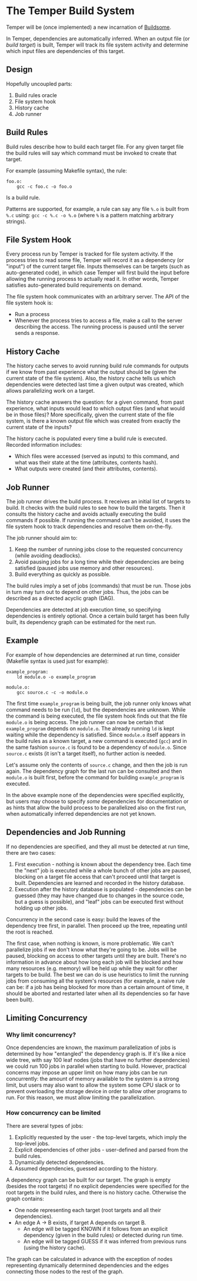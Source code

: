 # The Temper Build System

Temper will be (once implemented) a new incarnation of [Buildsome](https://github.com/buildsome/buildsome).

In Temper, dependencies are automatically inferred. When an output file (or *build target*) is built, Temper will track
its file system activity and determine which input files are dependencies of this target.

## Design

Hopefully uncoupled parts:

1. Build rules oracle
2. File system hook
3. History cache
4. Job runner


## Build Rules

Build rules describe how to build each target file. For any given target file the build rules will say which command
must be invoked to create that target.

For example (assuming Makefile syntax), the rule:

    foo.o:
        gcc -c foo.c -o foo.o

Is a build rule.

Patterns are supported, for example, a rule can say any file `%.o` is built from `%.c` using: `gcc -c %.c -o %.o` (where
`%` is a pattern matching arbitrary strings).

## File System Hook

Every process run by Temper is tracked for file system activity. If the process tries to read some file, Temper will
record it as a dependency (or "input") of the current target file. Inputs themselves can be targets (such as
auto-generated code), in which case Temper will first build the input before allowing the running process to actually
read it. In other words, Temper satisfies auto-generated build requirements on demand.

The file system hook communicates with an arbitrary server. The API of the file system hook is:

- Run a process
- Whenever the process tries to access a file, make a call to the server describing the access.
  The running process is paused until the server sends a response.

## History Cache

The history cache serves to avoid running build rule commands for outputs if we know from past experience what the
output should be (given the current state of the file system). Also, the history cache tells us which dependencies were
detected last time a given output was created, which allows parallelizing work on a target.

The history cache answers the question: for a given command, from past experience, what inputs would lead to which
output files (and what would be in those files)? More specifically, given the current state of the file system, is there
a known output file which was created from exactly the current state of the inputs?

The history cache is populated every time a build rule is executed. Recorded information includes:

- Which files were accessed (served as inputs) to this command, and what was their state at the time (attributes,
  contents hash).
- What outputs were created (and their attributes, contents).


## Job Runner

The job runner drives the build process. It receives an initial list of targets to build. It checks with the build rules
to see how to build the targets. Then it consults the history cache and avoids actually executing the build commands if
possible. If running the command can't be avoided, it uses the file system hook to track dependencies and resolve them
on-the-fly.

The job runner should aim to:

1. Keep the number of running jobs close to the requested concurrency (while avoiding deadlocks).
2. Avoid pausing jobs for a long time while their dependencies are being satisfied (paused jobs use memory and other
   resources).
3. Build everything as quickly as possible.

The build rules imply a set of jobs (commands) that must be run. Those jobs in turn may turn out to depend on other
jobs. Thus, the jobs can be described as a directed acyclic graph (DAG).

Dependencies are detected at job execution time, so specifying dependencies is entirely optional. Once a certain build
target has been fully built, its dependency graph can be estimated for the next run.

## Example

For example of how dependencies are determined at run time, consider (Makefile syntax is used just for example):

    example_program:
        ld module.o -o example_program

    module.o:
        gcc source.c -c -o module.o

The first time `example_program` is being built, the job runner only knows what command needs to be run (`ld`), but the
dependencies are unknown. While the command is being executed, the file system hook finds out that the file `module.o`
is being access. The job runner can now be certain that `example_program` depends on `module.o`. The already running
`ld` is kept waiting while the dependency is satisfied. Since `module.o` itself appears in the build rules as a known
target, a new command is executed (`gcc`) and in the same fashion `source.c` is found to be a dependency of
`module.o`. Since `source.c` exists (it isn't a target itself), no further action is needed.

Let's assume only the contents of `source.c` change, and then the job is run again. The dependency graph for the last run
can be consulted and then `module.o` is built first, before the command for building `example_program` is executed.

In the above example none of the dependencies were specified explicitly, but users may choose to specify *some*
dependencies for documentation or as hints that allow the build process to be parallelized also on the first run, when
automatically inferred dependencies are not yet known.

## Dependencies and Job Running

If no dependencies are specified, and they all must be detected at run time, there are two cases:

1. First execution - nothing is known about the dependency tree. Each time the "next" job is executed while a whole
   bunch of other jobs are paused, blocking on a target file access that can't proceed until that target is
   built. Dependencies are learned and recorded in the history database.
2. Execution after the history database is populated - dependencies can be guessed (they may have changed due to changes
   in the source code, but a guess is possible), and "leaf" jobs can be executed first without holding up other jobs.

Concurrency in the second case is easy: build the leaves of the dependency tree first, in parallel. Then proceed up
the tree, repeating until the root is reached.

The first case, when nothing is known, is more problematic. We can't parallelize jobs if we don't know what they're
going to be. Jobs will be paused, blocking on access to other targets until they are built. There's no information in
advance about how long each job will be blocked and how many resources (e.g. memory) will be held up while they wait for
other targets to be build. The best we can do is use heuristics to limit the running jobs from consuming all the
system's resources (for example, a naive rule can be: if a job has being blocked for more than a certain amount of time,
it should be aborted and restarted later when all its dependencies so far have been built).

## Limiting Concurrency

### Why limit concurrency?

Once dependencies are known, the maximum parallelization of jobs is determined by how "entangled" the dependency graph
is.  If it's like a nice wide tree, with say 100 leaf nodes (jobs that have no further dependencies) we could run 100
jobs in parallel when starting to build. However, practical concerns may impose an upper limit on how many jobs can be
run concurrently: the amount of memory available to the system is a strong limit, but users may also want to allow the
system some CPU slack or to prevent overloading the storage device in order to allow other programs to run. For this
reason, we must allow limiting the parallelization.

### How concurrency can be limited

There are several types of jobs:

1. Explicitly requested by the user - the top-level targets, which imply the top-level jobs.
2. Explicit dependencies of other jobs - user-defined and parsed from the build rules.
3. Dynamically detected dependencies.
4. Assumed dependencies, guessed according to the history.

A dependency graph can be built for our target. The graph is empty (besides the root targets) if no explicit
dependencies were specified for the root targets in the build rules, and there is no history cache. Otherwise the graph
contains:

* One node representing each target (root targets and all their dependencies).
* An edge A -> B exists, if target A depends on target B.
  - An edge will be tagged KNOWN if it follows from an explicit dependency (given in the build rules) or detected during
    run time.
  - An edge will be tagged GUESS if it was inferred from previous runs (using the history cache).

The graph can be calculated in advance with the exception of nodes representing dynamically determined dependencies and
the edges connecting those nodes to the rest of the graph.
